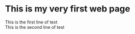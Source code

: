 <!DOCTYPE html>
<html>
<head>  
      <meta charset="utf-8">
  <title>My first page</title>
  </head>
  <body>
    <h1>This is my very first web page</h1>
    <div>This is the first line of text</div>
    <div>This is the second line of test</div>
  </body>
  </html>
